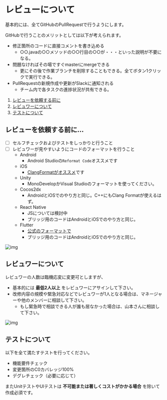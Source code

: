 # レビューについて

基本的には、全てGitHubのPullRequestで行うようにします。

GitHubで行うことのメリットとしては以下が考えられます。

- 修正箇所のコードに直接コメントを書き込める
  - ○○.javaの○○メソッドの○○行目の○○が・・・といった説明が不要になる。
- 問題なければその場ですぐmasterにmergeできる
  - 更にその後で作業ブランチを削除することもできる。全てボタン1クリックで実行できる。
- PullRequestの新規作成や更新がSlackに通知される
  - チーム内で各タスクの進捗状況が共有できる。

1. [レビューを依頼する前に](#before_pull_request)
1. [レビュワーについて](#reviewer)
1. [テストについて](#testing)

<a name="before_pull_request"></a>
## レビューを依頼する前に...

- [ ] セルフチェックおよびテストをしっかりと行うこと
- [ ] レビュワーが見やすいようにコードのフォーマットを行うこと
  - Android
    - Android Studioの`Reformat Code`オススメです
  - iOS
    - [ClangFormatがオススメ](https://github.com/fan-ADN/nendSDK-iOS-source/wiki/ClangFormatについて)です
  - Unity
    - MonoDevelopかVisual Studioのフォーマットを使ってください。
  - Cocos2dx
    - AndroidとiOSでのやり方と同じ。C++にもClang Formatが使えるはず。
  - React Native
    - JSについては検討中
    - ブリッジ用のコードはAndroidとiOSでのやり方と同じ。
  - Flutter
    - [公式のフォーマットで](https://flutter.dev/docs/development/tools/formatting)
    - ブリッジ用のコードはAndroidとiOSでのやり方と同じ。

![img](https://github.com/fan-ADN/nendSDK-Document-Private/blob/master/SDK-Team-Workflow/Workflow-Of-Develop-Private.png)

<a name="reviewer"></a>
## レビュワーについて

レビュワーの人数は臨機応変に変更可としますが、
- 基本的には **最低2人以上** をレビュワーにアサインして下さい。
- 改修内容の規模や緊急対応などでレビュワーが1人となる場合は、マネージャーや他のメンバーに相談して下さい。
  - もし緊急時で相談できる人が誰も居なかった場合は、山本さんに相談して下さい。

![img](https://github.com/fan-ADN/nendSDK-Document-Private/blob/master/SDK-Team-Workflow/Workflow-Of-Develop-Public.png)

<a name="testing"></a>
## テストについて

以下を全て満たすテストを行ってください。

- 機能要件チェック
- 変更箇所のC0カバレッジ100%
- デグレチェック（必要に応じて）

またUnitテストやUIテストは **不可能または著しくコストがかかる場合** を除いて作成必須です。
